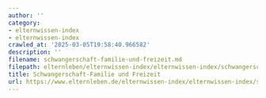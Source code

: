 ```yaml
---
author: ''
category:
- elternwissen-index
- elternwissen-index
crawled_at: '2025-03-05T19:58:40.966582'
description: ''
filename: schwangerschaft-familie-und-freizeit.md
filepath: elternleben/elternwissen-index/elternwissen-index/schwangerschaft-familie-und-freizeit.md
title: Schwangerschaft-Familie und Freizeit
url: https://www.elternleben.de/elternwissen-index/elternwissen-index/schwangerschaft-familie-und-freizeit/
---
```




